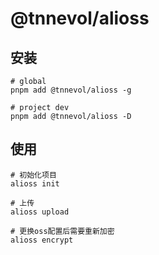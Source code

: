 # @tnnevol/alioss

## 安装

```shell
# global
pnpm add @tnnevol/alioss -g

# project dev
pnpm add @tnnevol/alioss -D
```

## 使用

```shell
# 初始化项目
alioss init

# 上传
alioss upload

# 更换oss配置后需要重新加密
alioss encrypt
```
